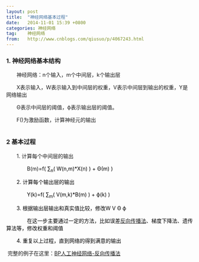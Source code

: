 ```yaml
---
layout: post
title:  "神经网络基本过程"
date:   2014-11-01 15:39 +0800
categories: 神经网络
tag:    神经网络
from:   http://www.cnblogs.com/qiusuo/p/4067243.html
---
```

<h3>1. 神经网络基本结构</h3>
<p>　　神经网络：n个输入，m个中间层，k个输出层</p>
<p>　　X表示输入，W表示输入到中间层的权重，V表示中间层到输出的权重，Y是网络输出</p>
<p>　　&Theta;表示中间层的阈值，ф表示输出层的阈值。</p>
<p>　　F()为激励函数，计算神经元的输出</p>
<p><img src="http://images.cnitblog.com/blog/662741/201411/011513388005667.png" alt="" /></p>
<h3>2 基本过程</h3>
<p>　　1. 计算每个中间层的输出</p>
<p>　　　　B(m)<span style="color: #000000;">=f( <span style="color: #000000;">&sum;</span><sub>n</sub>( W(n,m)*X(n) )&nbsp;+ &Theta;(m) )</span></p>
<p><span style="color: #000000;">　　2. 计算每个输出层的输出</span></p>
<p><span style="color: #000000;">　　　　Y(k)=f( <span style="color: #000000;">&sum;</span><sub>m</sub>( V(m,k)*B(m) )&nbsp;+ ф(k) )</span></p>
<p><span style="color: #000000;">　　3. 根据输出层输出和真实值比较，修改W V &Theta; ф</span></p>
<p><span style="color: #000000;">　　　　在这一步主要通过一定的方法，比如误差<a href="http://www.cnblogs.com/qiusuo/p/4067285.html" target="_blank">反向传播法</a>、梯度下降法、遗传算法等，修改权重和阈值</span></p>
<p><span style="color: #000000;">　　4. 重复以上过程，直到网络的得到满意的输出</span></p>
<p>&nbsp;完整的例子在这里：<a id="PostsList1_rpPosts_TitleUrl_0" href="http://www.cnblogs.com/qiusuo/p/4067285.html">BP人工神经网络-反向传播法</a></p>
